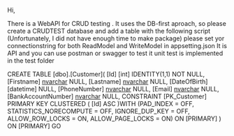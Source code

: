 Hi,

There is a WebAPI for CRUD testing .
It uses the DB-first aproach, so please create a CRUDTEST database and add a table with the following script
(Unfortunately, I did not have enough time to make package)
please set yor connectionstring for both ReadModel and WriteModel in appsetting.json
It is API and you can use postman or swagger to test it
unit test is implemented in the test folder

CREATE TABLE [dbo].[Customer](
	[Id] [int] IDENTITY(1,1) NOT NULL,
	[Firstname] [nvarchar](50) NULL,
	[Lastname] [nvarchar](50) NULL,
	[DateOfBirth] [datetime] NULL,
	[PhoneNumber] [nvarchar](20) NULL,
	[Email] [nvarchar](50) NULL,
	[BankAccountNumber] [nvarchar](50) NULL,
 CONSTRAINT [PK_Customer] PRIMARY KEY CLUSTERED 
(
	[Id] ASC
)WITH (PAD_INDEX = OFF, STATISTICS_NORECOMPUTE = OFF, IGNORE_DUP_KEY = OFF, ALLOW_ROW_LOCKS = ON, ALLOW_PAGE_LOCKS = ON) ON [PRIMARY]
) ON [PRIMARY]
GO


